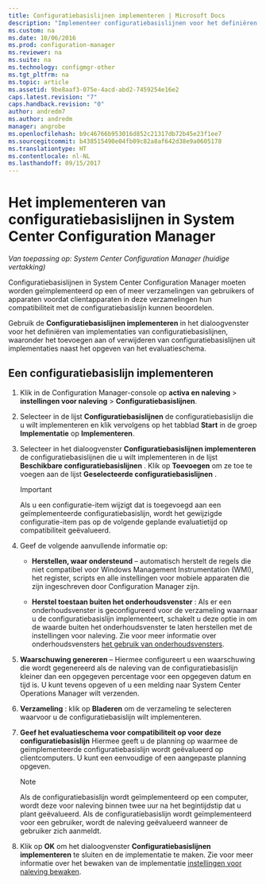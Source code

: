```yaml
---
title: Configuratiebasislijnen implementeren | Microsoft Docs
description: "Implementeer configuratiebasislijnen voor het definiëren van implementaties van configuratiebasislijnen en voor het toevoegen of verwijderen van configuratiebasislijnen uit implementaties."
ms.custom: na
ms.date: 10/06/2016
ms.prod: configuration-manager
ms.reviewer: na
ms.suite: na
ms.technology: configmgr-other
ms.tgt_pltfrm: na
ms.topic: article
ms.assetid: 9be8aaf3-075e-4acd-abd2-7459254e16e2
caps.latest.revision: "7"
caps.handback.revision: "0"
author: andredm7
ms.author: andredm
manager: angrobe
ms.openlocfilehash: b9c46766b953016d852c21317db72b45e23f1ee7
ms.sourcegitcommit: b438515490e04fb09c82a8af642d38e9a0605178
ms.translationtype: HT
ms.contentlocale: nl-NL
ms.lasthandoff: 09/15/2017
---
```

# <a name="how-to-deploy-configuration-baselines-in-system-center-configuration-manager"></a>Het implementeren van configuratiebasislijnen in System Center Configuration Manager

*Van toepassing op: System Center Configuration Manager (huidige vertakking)*

Configuratiebasislijnen in System Center Configuration Manager moeten worden geïmplementeerd op een of meer verzamelingen van gebruikers of apparaten voordat clientapparaten in deze verzamelingen hun compatibiliteit met de configuratiebasislijn kunnen beoordelen.  

Gebruik de **Configuratiebasislijnen implementeren** in het dialoogvenster voor het definiëren van implementaties van configuratiebasislijnen, waaronder het toevoegen aan of verwijderen van configuratiebasislijnen uit implementaties naast het opgeven van het evaluatieschema.  

## <a name="deploy-a-configuration-baseline"></a>Een configuratiebasislijn implementeren  

1.  Klik in de Configuration Manager-console op **activa en naleving** > **instellingen voor naleving** > **Configuratiebasislijnen**.  

3.  Selecteer in de lijst **Configuratiebasislijnen** de configuratiebasislijn die u wilt implementeren en klik vervolgens op het tabblad **Start** in de groep **Implementatie** op **Implementeren**.  

4.  Selecteer in het dialoogvenster **Configuratiebasislijnen implementeren** de configuratiebasislijnen die u wilt implementeren in de lijst **Beschikbare configuratiebasislijnen** . Klik op **Toevoegen** om ze toe te voegen aan de lijst **Geselecteerde configuratiebasislijnen** .  

    > [!IMPORTANT]  
    >  Als u een configuratie-item wijzigt dat is toegevoegd aan een geïmplementeerde configuratiebasislijn, wordt het gewijzigde configuratie-item pas op de volgende geplande evaluatietijd op compatibiliteit geëvalueerd.  

5.  Geef de volgende aanvullende informatie op:  

    -   **Herstellen, waar ondersteund** – automatisch herstelt de regels die niet compatibel voor Windows Management Instrumentation (WMI), het register, scripts en alle instellingen voor mobiele apparaten die zijn ingeschreven door Configuration Manager zijn.  

    -   **Herstel toestaan buiten het onderhoudsvenster** : Als er een onderhoudsvenster is geconfigureerd voor de verzameling waarnaar u de configuratiebasislijn implementeert, schakelt u deze optie in om de waarde buiten het onderhoudsvenster te laten herstellen met de instellingen voor naleving. Zie voor meer informatie over onderhoudsvensters [het gebruik van onderhoudsvensters](/sccm/core/clients/manage/collections/use-maintenance-windows).  

6.  **Waarschuwing genereren** – Hiermee configureert u een waarschuwing die wordt gegenereerd als de naleving van de configuratiebasislijn kleiner dan een opgegeven percentage voor een opgegeven datum en tijd is. U kunt tevens opgeven of u een melding naar System Center Operations Manager wilt verzenden.  

7.  **Verzameling** : klik op **Bladeren** om de verzameling te selecteren waarvoor u de configuratiebasislijn wilt implementeren.  

8.  **Geef het evaluatieschema voor compatibiliteit op voor deze configuratiebasislijn** Hiermee geeft u de planning op waarmee de geïmplementeerde configuratiebasislijn wordt geëvalueerd op clientcomputers. U kunt een eenvoudige of een aangepaste planning opgeven.  

    > [!NOTE]  
    >  Als de configuratiebasislijn wordt geïmplementeerd op een computer, wordt deze voor naleving binnen twee uur na het begintijdstip dat u plant geëvalueerd. Als de configuratiebasislijn wordt geïmplementeerd voor een gebruiker, wordt de naleving geëvalueerd wanneer de gebruiker zich aanmeldt.  

9. Klik op **OK** om het dialoogvenster **Configuratiebasislijnen implementeren** te sluiten en de implementatie te maken. Zie voor meer informatie over het bewaken van de implementatie [instellingen voor naleving bewaken](/sccm/compliance/deploy-use/monitor-compliance-settings).  
